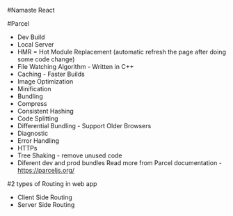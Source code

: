 #Namaste React

#Parcel
- Dev Build
- Local Server
- HMR = Hot Module Replacement (automatic refresh the page after doing some code change)
- File Watching Algorithm - Written in C++
- Caching - Faster Builds
- Image Optimization
- Minification
- Bundling
- Compress
- Consistent Hashing
- Code Splitting
- Differential Bundling - Support Older Browsers
- Diagnostic
- Error Handling
- HTTPs
- Tree Shaking - remove unused code
- Diferent dev and prod bundles
Read more from Parcel documentation - https://parceljs.org/


#2 types of Routing in web app
- Client Side Routing
- Server Side Routing